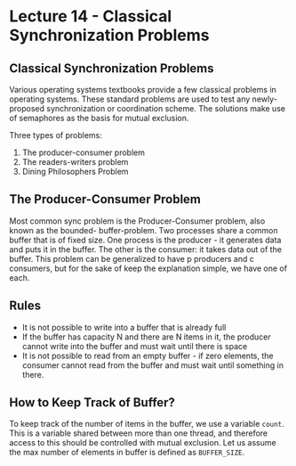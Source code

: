 # Lecture 14 - Classical Synchronization Problems

## Classical Synchronization Problems

Various operating systems textbooks provide a few classical problems in operating systems.
These standard problems are used to test any newly-proposed synchronization or coordination scheme.
The solutions make use of semaphores as the basis for mutual exclusion.

Three types of problems:
1. The producer-consumer problem
2. The readers-writers problem
3. Dining Philosophers Problem

## The Producer-Consumer Problem

Most common sync problem is the Producer-Consumer problem, also known as the bounded-
buffer-problem. Two processes share a common buffer that is of fixed size. One process
is the producer - it generates data and puts it in the buffer. The other is the consumer:
it takes data out of the buffer. This problem can be generalized to have p producers and c
consumers, but for the sake of keep the explanation simple, we have one of each.

## Rules

- It is not possible to write into a buffer that is already full
- If the buffer has capacity N and there are N items in it, the producer cannot
write into the buffer and must wait until there is space
- It is not possible to read from an empty buffer - if zero elements, the consumer
cannot read from the buffer and must wait until something in there.

## How to Keep Track of Buffer?
To keep track of the number of items in the buffer, we use a variable ```count```. This
is a variable shared between more than one thread, and therefore access to this should
be controlled with mutual exclusion. Let us assume the max number of elements in buffer
is defined as ```BUFFER_SIZE```.
